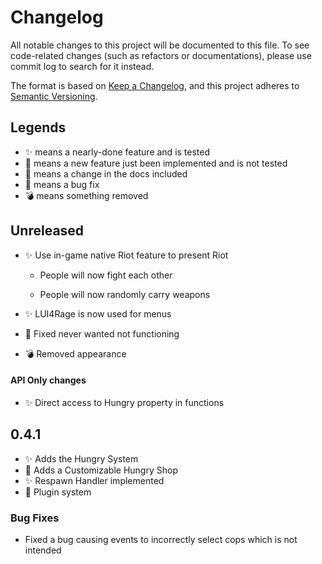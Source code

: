 # Changelog

All notable changes to this project will be documented to this file. To see code-related changes (such as refactors or documentations), please use commit log to search for it instead.

The format is based on [Keep a Changelog](https://keepachangelog.com/en/1.0.0/), and this project adheres to [Semantic Versioning](https://semver.org/spec/v2.0.0.html).

## Legends

* :sparkles: means a nearly-done feature and is tested
* :construction: means a new feature just been implemented and is not tested
* :newspaper: means a change in the docs included
* :bug: means a bug fix
* :bomb: means something removed

## Unreleased

* :sparkles: Use in-game native Riot feature to present Riot
  
  * People will now fight each other
  
  * People will now randomly carry weapons

* :sparkles: LUI4Rage is now used for menus

* :bug: Fixed never wanted not functioning

* :bomb: Removed appearance

#### API Only changes

* :sparkles: Direct access to Hungry property in functions 

## 0.4.1

* :sparkles: Adds the Hungry System
* :construction: Adds a Customizable Hungry Shop
* :sparkles: Respawn Handler implemented
* :construction: Plugin system

### Bug Fixes

* Fixed a bug causing events to incorrectly select cops which is not intended